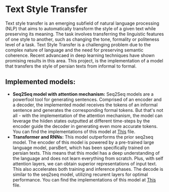 # Text Style Transfer
Text style transfer is an emerging subfield of natural language processing (NLP) that aims to automatically transform the style of a given text while preserving its meaning. The task involves transferring the linguistic features of one style to another, such as changing the tone, formality or politeness level of a task. Text Style Transfer is a challenging problem due to the complex nature of language and the need for preserving semantic coherence. Recent advancaed in deep learning techniques have shown promising results in this area. This project, is the implementation of a model that transfers the style of persian texts from informal to formal.

## Implemented models:
- **Seq2Seq model with attention mechanism:** Seq2Seq models are a powerfool tool for generating sentences. Comprised of an encoder and a decoder, the implemented model receives the tokens of an informal sentence and generates the corresponding formal tokens. But that's not all - with the implementation of the attention mechanism, the model can leverage the hiiden states outputted at different time-steps by the encoder guide the decoder in generating even more accurate tokens. You can find the implementations of this model at [This](Seq2Seq_TST.ipynb) file.
- **Transformer and RNNs:** This model outperforms the prior seq2seq model. The encoder of this model is powered by a pre-trained large language model, parsBert, which has been specifically trained on persian texts. This means that this model has  a deep understanding of the language and does not learn everything from scratch. Plus, with self attention layers, we can obtain superior representations of input text. This also accelerates both training and inference phases. The decode is similar to the seq2seq model, utilizing recurent layers for optimal performance. You can find the implementations of this model at [This](TransRNN_TST.ipynb) file.
